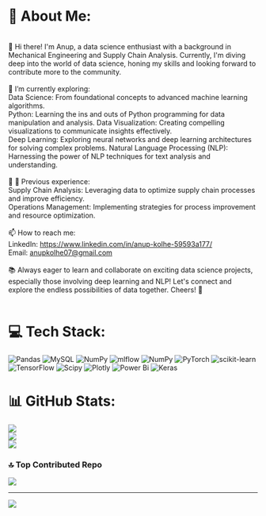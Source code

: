# 💫 About Me:
<br>👋 Hi there! I'm Anup, a data science enthusiast with a background in Mechanical Engineering and Supply Chain Analysis. Currently, I'm diving deep into the world of data science, honing my skills and looking forward to contribute more to the community. <br><br>🔭 I’m currently exploring:<br>Data Science: From foundational concepts to advanced machine learning algorithms.<br>Python: Learning the ins and outs of Python programming for data manipulation and analysis. Data Visualization: Creating compelling visualizations to communicate insights effectively.<br>Deep Learning: Exploring neural networks and deep learning architectures for solving complex problems. Natural Language Processing (NLP): Harnessing the power of NLP techniques for text analysis and understanding.<br><br>🌱 💼 Previous experience:<br>Supply Chain Analysis: Leveraging data to optimize supply chain processes and improve efficiency.<br>Operations Management: Implementing strategies for process improvement and resource optimization.<br><br>📫 How to reach me:<br>LinkedIn: https://www.linkedin.com/in/anup-kolhe-59593a177/<br>Email: anupkolhe07@gmail.com<br><br>📚 Always eager to learn and collaborate on exciting data science projects, especially those involving deep learning and NLP! Let's connect and explore the endless possibilities of data together. Cheers! 🚀<br><br>


# 💻 Tech Stack:
![Pandas](https://img.shields.io/badge/pandas-%23150458.svg?style=for-the-badge&logo=pandas&logoColor=white) ![MySQL](https://img.shields.io/badge/mysql-%2300000f.svg?style=for-the-badge&logo=mysql&logoColor=white) ![NumPy](https://img.shields.io/badge/numpy-%23013243.svg?style=for-the-badge&logo=numpy&logoColor=white) ![mlflow](https://img.shields.io/badge/mlflow-%23d9ead3.svg?style=for-the-badge&logo=numpy&logoColor=blue) ![NumPy](https://img.shields.io/badge/numpy-%23013243.svg?style=for-the-badge&logo=numpy&logoColor=white) ![PyTorch](https://img.shields.io/badge/PyTorch-%23EE4C2C.svg?style=for-the-badge&logo=PyTorch&logoColor=white) ![scikit-learn](https://img.shields.io/badge/scikit--learn-%23F7931E.svg?style=for-the-badge&logo=scikit-learn&logoColor=white) ![TensorFlow](https://img.shields.io/badge/TensorFlow-%23FF6F00.svg?style=for-the-badge&logo=TensorFlow&logoColor=white) ![Scipy](https://img.shields.io/badge/SciPy-%230C55A5.svg?style=for-the-badge&logo=scipy&logoColor=%white) ![Plotly](https://img.shields.io/badge/Plotly-%233F4F75.svg?style=for-the-badge&logo=plotly&logoColor=white) ![Power Bi](https://img.shields.io/badge/power_bi-F2C811?style=for-the-badge&logo=powerbi&logoColor=black) ![Keras](https://img.shields.io/badge/Keras-%23D00000.svg?style=for-the-badge&logo=Keras&logoColor=white)
# 📊 GitHub Stats:
![](https://github-readme-stats.vercel.app/api?username=anupkolhe07&theme=dark&hide_border=false&include_all_commits=false&count_private=false)<br/>
![](https://github-readme-streak-stats.herokuapp.com/?user=anupkolhe07&theme=dark&hide_border=false)<br/>
![](https://github-readme-stats.vercel.app/api/top-langs/?username=anupkolhe07&theme=dark&hide_border=false&include_all_commits=false&count_private=false&layout=compact)

### 🔝 Top Contributed Repo
![](https://github-contributor-stats.vercel.app/api?username=anupkolhe07&limit=5&theme=dark&combine_all_yearly_contributions=true)

---
[![](https://visitcount.itsvg.in/api?id=anupkolhe07&icon=0&color=0)](https://visitcount.itsvg.in)

<!-- Proudly created with GPRM ( https://gprm.itsvg.in ) -->
